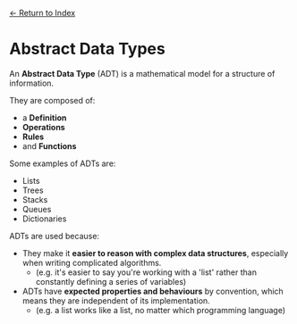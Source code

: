 [← Return to Index](https://github.com/cjmlgrto/fit2004-notes)

# Abstract Data Types

An **Abstract Data Type** (ADT) is a mathematical model for a structure of information.

They are composed of:

- a **Definition**
- **Operations**
- **Rules**
- and **Functions**

Some examples of ADTs are:

- Lists
- Trees
- Stacks
- Queues
- Dictionaries

ADTs are used because:

- They make it **easier to reason with complex data structures**, especially when writing complicated algorithms. 
	- (e.g. it's easier to say you're working with a 'list' rather than constantly defining a series of variables)
- ADTs have **expected properties and behaviours** by convention, which means they are independent of its implementation.
	- (e.g. a list works like a list, no matter which programming language)



